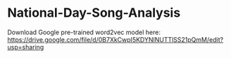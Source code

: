 # National-Day-Song-Analysis

Download Google pre-trained word2vec model here: https://drive.google.com/file/d/0B7XkCwpI5KDYNlNUTTlSS21pQmM/edit?usp=sharing
